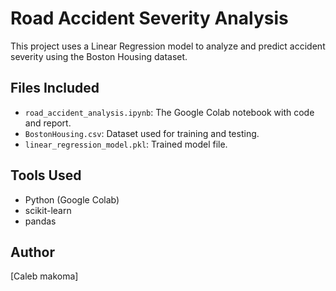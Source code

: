 # Road Accident Severity Analysis

This project uses a Linear Regression model to analyze and predict accident severity using the Boston Housing dataset.

## Files Included
- `road_accident_analysis.ipynb`: The Google Colab notebook with code and report.
- `BostonHousing.csv`: Dataset used for training and testing.
- `linear_regression_model.pkl`: Trained model file.

## Tools Used
- Python (Google Colab)
- scikit-learn
- pandas

## Author
[Caleb makoma]
